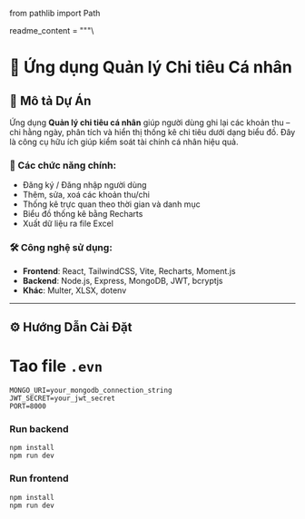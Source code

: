 
from pathlib import Path

readme_content = """\
# 💸 Ứng dụng Quản lý Chi tiêu Cá nhân

## 📌 Mô tả Dự Án

Ứng dụng **Quản lý chi tiêu cá nhân** giúp người dùng ghi lại các khoản thu – chi hằng ngày, phân tích và hiển thị thống kê chi tiêu dưới dạng biểu đồ. Đây là công cụ hữu ích giúp kiểm soát tài chính cá nhân hiệu quả.

### 🎯 Các chức năng chính:
- Đăng ký / Đăng nhập người dùng
- Thêm, sửa, xoá các khoản thu/chi
- Thống kê trực quan theo thời gian và danh mục
- Biểu đồ thống kê bằng Recharts
- Xuất dữ liệu ra file Excel

### 🛠 Công nghệ sử dụng:
- **Frontend**: React, TailwindCSS, Vite, Recharts, Moment.js
- **Backend**: Node.js, Express, MongoDB, JWT, bcryptjs
- **Khác**: Multer, XLSX, dotenv

---

## ⚙️ Hướng Dẫn Cài Đặt

# Tao file `.evn`
```
MONGO_URI=your_mongodb_connection_string
JWT_SECRET=your_jwt_secret
PORT=8000
```

### Run backend 
```
npm install
npm run dev
```

### Run frontend
```
npm install
npm run dev
```